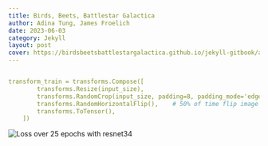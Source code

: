 ```yaml
---
title: Birds, Beets, Battlestar Galactica
author: Adina Tung, James Froelich
date: 2023-06-03
category: Jekyll
layout: post
cover: https://birdsbeetsbattlestargalactica.github.io/jekyll-gitbook/assets/birds.gif
---
```



```yaml

transform_train = transforms.Compose([
        transforms.Resize(input_size),
        transforms.RandomCrop(input_size, padding=8, padding_mode='edge'), # Take 256x256 crops from padded images
        transforms.RandomHorizontalFlip(),    # 50% of time flip image along y-axis
        transforms.ToTensor(),
    ])

```



![Loss over 25 epochs with resnet34](1)


[1]: https://birdsbeetsbattlestargalactica.github.io/jekyll-gitbook/assets/resnet34_epoch25.png
